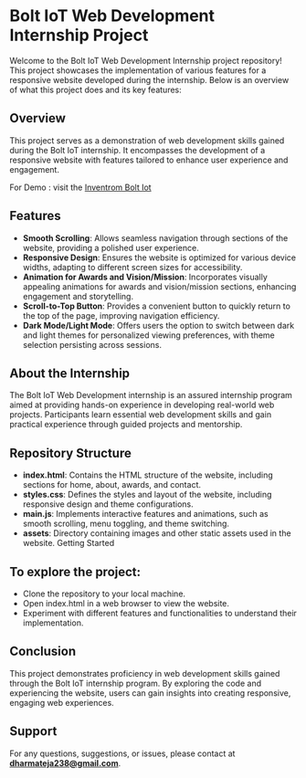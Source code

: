 # **Bolt IoT Web Development Internship Project**

Welcome to the Bolt IoT Web Development Internship project repository! This project showcases the implementation of various features for a responsive website developed during the internship. Below is an overview of what this project does and its key features:

## **Overview**

This project serves as a demonstration of web development skills gained during the Bolt IoT internship. It encompasses the development of a responsive website with features tailored to enhance user experience and engagement.

For Demo : visit the [Inventrom Bolt Iot](hhtps://www.github.com)
## **Features**

- **Smooth Scrolling**: Allows seamless navigation through sections of the website, providing a polished user experience.
- **Responsive Design**: Ensures the website is optimized for various device widths, adapting to different screen sizes for accessibility.
- **Animation for Awards and Vision/Mission**: Incorporates visually appealing animations for awards and vision/mission sections, enhancing engagement and storytelling.
- **Scroll-to-Top Button**: Provides a convenient button to quickly return to the top of the page, improving navigation efficiency.
- **Dark Mode/Light Mode**: Offers users the option to switch between dark and light themes for personalized viewing preferences, with theme selection persisting across sessions.

## **About the Internship**

The Bolt IoT Web Development internship is an assured internship program aimed at providing hands-on experience in developing real-world web projects. Participants learn essential web development skills and gain practical experience through guided projects and mentorship.

## **Repository Structure**

- **index.html**: Contains the HTML structure of the website, including sections for home, about, awards, and contact.
- **styles.css**: Defines the styles and layout of the website, including responsive design and theme configurations.
- **main.js**: Implements interactive features and animations, such as smooth scrolling, menu toggling, and theme switching.
- **assets**: Directory containing images and other static assets used in the website.
Getting Started

## **To explore the project:**

- Clone the repository to your local machine.
- Open index.html in a web browser to view the website.
- Experiment with different features and functionalities to understand their implementation.

## **Conclusion**

This project demonstrates proficiency in web development skills gained through the Bolt IoT internship program. By exploring the code and experiencing the website, users can gain insights into creating responsive, engaging web experiences.

## **Support**
For any questions, suggestions, or issues, please contact at **dharmateja238@gmail.com**.


